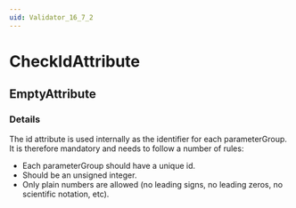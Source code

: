 ```yaml
---
uid: Validator_16_7_2
---
```


# CheckIdAttribute

## EmptyAttribute

<!-- Description, Properties, ... sections are auto-generated. -->
<!-- REPLACE ME AUTO-GENERATION -->

### Details

The id attribute is used internally as the identifier for each parameterGroup.
It is therefore mandatory and needs to follow a number of rules:
- Each parameterGroup should have a unique id.
- Should be an unsigned integer.
- Only plain numbers are allowed (no leading signs, no leading zeros, no scientific notation, etc).

<!-- Uncomment to add example code -->
<!--### Example code-->
